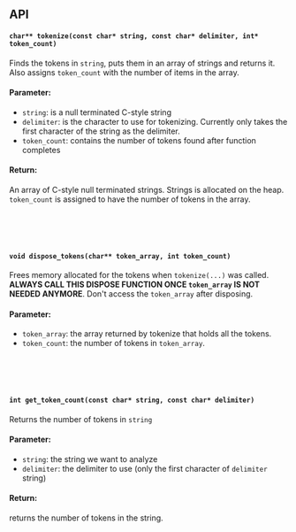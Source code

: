 ## API

#### `char** tokenize(const char* string, const char* delimiter, int* token_count)`

Finds the tokens in `string`, puts them in an array of strings and returns it. Also assigns `token_count` with the number of items in the array.
#### Parameter:
* `string`: is a null terminated C-style string
* `delimiter`: is the character to use for tokenizing. Currently only takes the first character of the string as the delimiter.
* `token_count`: contains the number of tokens found after function completes
#### Return:
An array of C-style null terminated strings. Strings is allocated on the heap. `token_count` is assigned to have the number of tokens in the array.  
</br></br></br></br>

#### `void dispose_tokens(char** token_array, int token_count)`

Frees memory allocated for the tokens when `tokenize(...)` was called. **ALWAYS CALL THIS DISPOSE FUNCTION ONCE `token_array` IS NOT NEEDED ANYMORE**. Don't access the `token_array` after disposing. 
#### Parameter:
* `token_array`: the array returned by tokenize that holds all the tokens. 
* `token_count`: the number of tokens in `token_array`.
</br></br></br></br></br>


#### `int get_token_count(const char* string, const char* delimiter)`
Returns the number of tokens in `string`
#### Parameter:
* `string`: the string we want to analyze
* `delimiter`: the delimiter to use (only the first character of `delimiter` string)

#### Return:
returns the number of tokens in the string.
